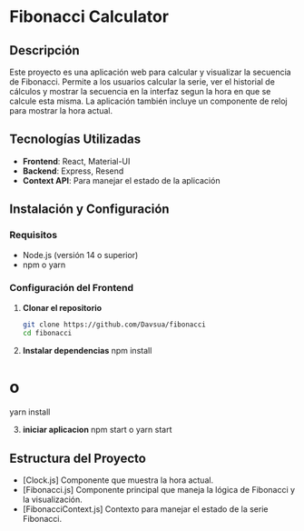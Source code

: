 # Fibonacci Calculator

## Descripción

Este proyecto es una aplicación web para calcular y visualizar la secuencia de Fibonacci. Permite a los usuarios calcular la serie, ver el historial de cálculos y mostrar la secuencia en la interfaz segun la hora en que se calcule esta misma. La aplicación también incluye un componente de reloj para mostrar la hora actual.

## Tecnologías Utilizadas

- **Frontend**: React, Material-UI
- **Backend**: Express, Resend
- **Context API**: Para manejar el estado de la aplicación

## Instalación y Configuración

### Requisitos

- Node.js (versión 14 o superior)
- npm o yarn

### Configuración del Frontend

1. **Clonar el repositorio**

   ```bash
   git clone https://github.com/Davsua/fibonacci
   cd fibonacci

2. **Instalar dependencias**
npm install
# o
yarn install

3. **iniciar aplicacion**
npm start
 o
yarn start


## Estructura del Proyecto

* [Clock.js] Componente que muestra la hora actual. 
* [Fibonacci.js] Componente principal que maneja la lógica de Fibonacci y la visualización.
* [FibonacciContext.js] Contexto para manejar el estado de la serie Fibonacci.

